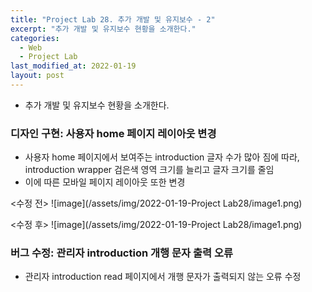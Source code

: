 ```yaml
---
title: "Project Lab 28. 추가 개발 및 유지보수 - 2"
excerpt: "추가 개발 및 유지보수 현황을 소개한다."
categories:
  - Web
  - Project Lab
last_modified_at: 2022-01-19
layout: post
---
```

- 추가 개발 및 유지보수 현황을 소개한다.



### 디자인 구현: 사용자 home 페이지 레이아웃 변경
- 사용자 home 페이지에서 보여주는 introduction 글자 수가 많아 짐에 따라, introduction wrapper 검은색 영역 크기를 늘리고 글자 크기를 줄임
- 이에 따른 모바일 페이지 레이아웃 또한 변경

<수정 전>
![image](/assets/img/2022-01-19-Project Lab28/image1.png)


<수정 후>
![image](/assets/img/2022-01-19-Project Lab28/image1.png)




### 버그 수정: 관리자 introduction 개행 문자 출력 오류
- 관리자 introduction read 페이지에서 개행 문자가 출력되지 않는 오류 수정
